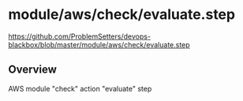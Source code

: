 # module/aws/check/evaluate.step

https://github.com/ProblemSetters/devops-blackbox/blob/master/module/aws/check/evaluate.step

## Overview

AWS module "check" action "evaluate" step


